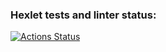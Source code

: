 ### Hexlet tests and linter status:
[![Actions Status](https://github.com/DmitryAksenovRussia/python-project-49/actions/workflows/hexlet-check.yml/badge.svg)](https://github.com/DmitryAksenovRussia/python-project-49/actions)